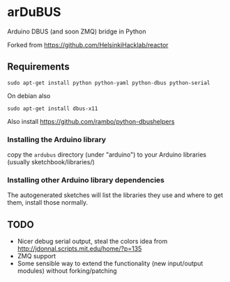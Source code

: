 arDuBUS
=======

Arduino DBUS (and soon ZMQ) bridge in Python

Forked from <https://github.com/HelsinkiHacklab/reactor>

## Requirements

    sudo apt-get install python python-yaml python-dbus python-serial

On debian also

    sudo apt-get install dbus-x11

Also install <https://github.com/rambo/python-dbushelpers>

### Installing the Arduino library

copy the `ardubus` directory (under "arduino") to your Arduino libraries (usually sketchbook/libraries/)

### Installing other Arduino library dependencies

The autogenerated sketches will list the libraries they use and where to get them, install those normally.

## TODO

  - Nicer debug serial output, steal the colors idea from <http://jdonnal.scripts.mit.edu/home/?p=135>
  - ZMQ support
  - Some sensible way to extend the functionality (new input/output modules) without forking/patching 
